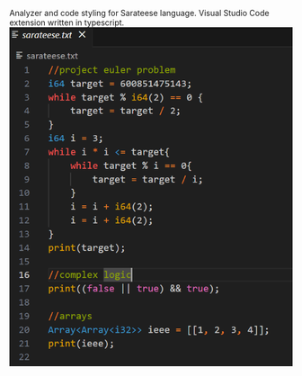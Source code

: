 Analyzer and code styling for Sarateese language.
Visual Studio Code extension written in typescript. 
![alt text](image.png)